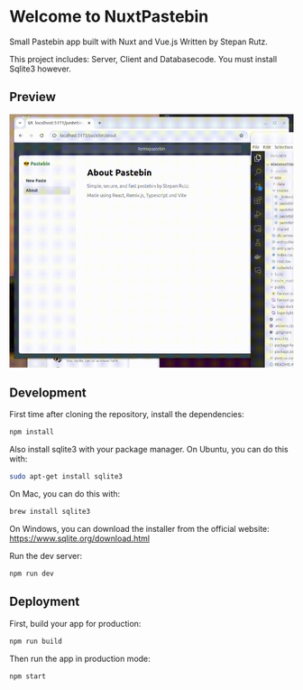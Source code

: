 # Welcome to NuxtPastebin

Small Pastebin app built with Nuxt and Vue.js
Written by Stepan Rutz.

This project includes: Server, Client and Databasecode. You must install Sqlite3 however.

## Preview

![preview](https://raw.githubusercontent.com/srutz/nuxtpastebin/main/public/pastebin.gif)


## Development


First time after cloning the repository, install the dependencies:
```sh
npm install  
```

Also install sqlite3 with your package manager. On Ubuntu, you can do this with:
```sh
sudo apt-get install sqlite3
```

On Mac, you can do this with:
```sh
brew install sqlite3
```

On Windows, you can download the installer from the official website: https://www.sqlite.org/download.html


Run the dev server:
```sh
npm run dev
```

## Deployment

First, build your app for production:

```sh
npm run build
```

Then run the app in production mode:

```sh
npm start
```


